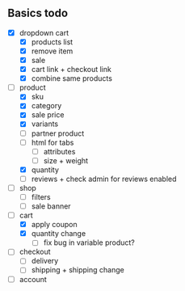 ## Basics todo
 
- [x] dropdown cart
    - [x] products list
    - [x] remove item
    - [x] sale
    - [x] cart link + checkout link
    - [x] combine same products

- [ ] product
    - [x] sku
    - [x] category
    - [x] sale price
    - [x] variants
    - [ ] partner product 
    - [ ] html for tabs
        - [ ] attributes
        - [ ] size + weight
    - [x] quantity
    - [ ] reviews + check admin for reviews enabled

- [ ] shop
    - [ ] filters
    - [ ] sale banner
  
- [ ] cart
    - [x] apply coupon
    - [x] quantity change
      - [ ] fix bug in variable product?

- [ ] checkout
    - [ ] delivery
    - [ ] shipping + shipping change

- [ ] account